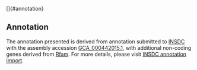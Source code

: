 []{#annotation}

Annotation
----------

The annotation presented is derived from annotation submitted to
[INSDC](http://www.insdc.org) with the assembly accession
[GCA\_000442015.1](http://www.ebi.ac.uk/ena/data/view/GCA_000442015.1),
with additional non-coding genes derived from
[Rfam](http://rfam.xfam.org/). For more details, please visit [INSDC
annotation
import](http://ensemblgenomes.org/info/data/insdc_annotation).
